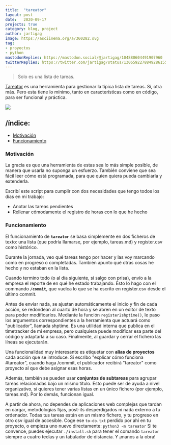 ```yaml
---
title:  "tareator"
layout: post
date:   2020-09-17
projects: true
category: blog, project
author: jartigag
image: https://asciinema.org/a/360282.svg
tag:
- proyectos
- python
mastodonReplies: https://mastodon.social/@jartigag/104880604491907960
twitterReplies: https://twitter.com/jartigag/status/1306592278849286155
---
```


> Solo es una lista de tareas.

[Tareator](https://github.com/jartigag/tareator) es una herramienta para gestionar la típica lista de tareas. Sí, otra más.
Pero esta tiene lo mínimo, tanto en características como en código, para ser funcional y práctica.

<a href="https://asciinema.org/a/360282" target="_blank"><img src="https://asciinema.org/a/360282.svg" /></a>

## /índice:
- [Motivación](#motivación)
- [Funcionamiento](#funcionamiento)

### Motivación

La gracia es que una herramienta de estas sea lo más simple posible, de manera que usarla no suponga un esfuerzo.
También conviene que sea fácil leer cómo está programada, para que quien quiera pueda cambiarla y extenderla.

Escribí este script para cumplir con dos necesidades que tengo todos los días en mi trabajo:
 - Anotar las tareas pendientes
 - Rellenar cómodamente el registro de horas con lo que he hecho

### Funcionamiento

El funcionamiento de **`tareator`** se basa simplemente en dos ficheros de texto: una lista (que podría llamarse,
por ejemplo, tareas.md) y register.csv como histórico.

Durante la jornada, veo qué tareas tengo por hacer y las voy marcando como en progreso o completadas.
También apunto qué otras cosas he hecho y no estaban en la lista.

Cuando termino todo (o al día siguiente, si salgo con prisa), envío a la empresa el reporte de en qué
he estado trabajando. Esto lo hago con el commando **`/commit`**, que vuelca lo que se ha escrito en register.csv
desde el último commit.

Antes de enviar nada, se ajustan automáticamente el inicio y fin de cada acción, se redondean al cuarto
de hora y se abren en un editor de texto para poder modificarlos. Mediante la función `register2shptime()`,
le paso los argumentos correspondientes a la herramienta que actuará como "publicador", llamada shptime.
Es una utilidad interna que publica en el timetracker de mi empresa, pero cualquiera puede modificar esa parte
del código y adaptarla a su caso. Finalmente, al guardar y cerrar el fichero las líneas se ejecutarán.

Una funcionalidad muy interesante es etiquetar con **alias de proyectos** cada acción que se introduce.
Si escribo "explicar cómo funciona #tareator", cuando haga /commit, el publicador recibirá "tareator" como
proyecto al que debe asignar esas horas.

Además, también se pueden usar **conjuntos de subtareas** para agrupar tareas relacionadas bajo un mismo título.
Esto puede ser de ayuda a nivel organizativo, si quieres tener varias listas en un único fichero (por ejemplo,
tareas.md). Por lo demás, funcionan igual.

A partir de ahora, no dependes de aplicaciones web complejas que tardan en cargar, metodologías fijas, post-its
desperdigados ni nada externo a tu ordenador. Todas tus tareas están en un mismo fichero, y tu progreso en otro
csv igual de accesible. Coge ese `to-do.txt` perdido por ahí en tu proyecto, o empieza uno nuevo directamente:
```python3 -m tareator```
Si te convence, puedes ejecutar `./install.sh` para tener el comando `tareator` siempre a cuatro teclas y un
tabulador de distancia. Y ¡manos a la obra!
